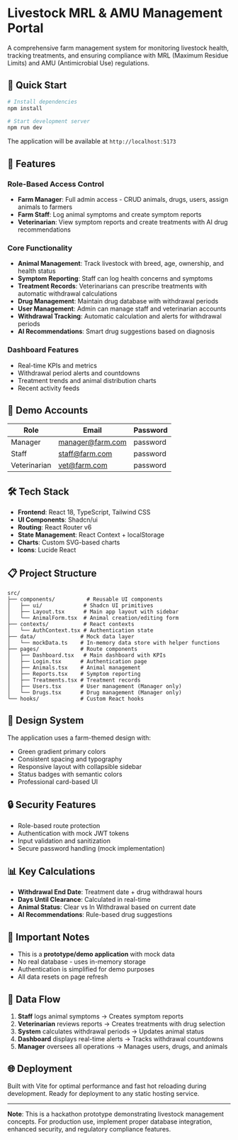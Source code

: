 # Livestock MRL & AMU Management Portal

A comprehensive farm management system for monitoring livestock health, tracking treatments, and ensuring compliance with MRL (Maximum Residue Limits) and AMU (Antimicrobial Use) regulations.

## 🚀 Quick Start

```bash
# Install dependencies
npm install

# Start development server
npm run dev
```

The application will be available at `http://localhost:5173`

## 🌟 Features

### Role-Based Access Control
- **Farm Manager**: Full admin access - CRUD animals, drugs, users, assign animals to farmers
- **Farm Staff**: Log animal symptoms and create symptom reports
- **Veterinarian**: View symptom reports and create treatments with AI drug recommendations

### Core Functionality
- **Animal Management**: Track livestock with breed, age, ownership, and health status
- **Symptom Reporting**: Staff can log health concerns and symptoms
- **Treatment Records**: Veterinarians can prescribe treatments with automatic withdrawal calculations
- **Drug Management**: Maintain drug database with withdrawal periods
- **User Management**: Admin can manage staff and veterinarian accounts
- **Withdrawal Tracking**: Automatic calculation and alerts for withdrawal periods
- **AI Recommendations**: Smart drug suggestions based on diagnosis

### Dashboard Features
- Real-time KPIs and metrics
- Withdrawal period alerts and countdowns
- Treatment trends and animal distribution charts
- Recent activity feeds

## 🔐 Demo Accounts

| Role | Email | Password |
|------|--------|----------|
| Manager | manager@farm.com | password |
| Staff | staff@farm.com | password |
| Veterinarian | vet@farm.com | password |

## 🛠️ Tech Stack

- **Frontend**: React 18, TypeScript, Tailwind CSS
- **UI Components**: Shadcn/ui
- **Routing**: React Router v6
- **State Management**: React Context + localStorage
- **Charts**: Custom SVG-based charts
- **Icons**: Lucide React

## 📋 Project Structure

```
src/
├── components/          # Reusable UI components
│   ├── ui/             # Shadcn UI primitives
│   ├── Layout.tsx      # Main app layout with sidebar
│   └── AnimalForm.tsx  # Animal creation/editing form
├── contexts/           # React contexts
│   └── AuthContext.tsx # Authentication state
├── data/              # Mock data layer
│   └── mockData.ts    # In-memory data store with helper functions
├── pages/             # Route components
│   ├── Dashboard.tsx   # Main dashboard with KPIs
│   ├── Login.tsx      # Authentication page
│   ├── Animals.tsx    # Animal management
│   ├── Reports.tsx    # Symptom reporting
│   ├── Treatments.tsx # Treatment records
│   ├── Users.tsx      # User management (Manager only)
│   └── Drugs.tsx      # Drug management (Manager only)
└── hooks/             # Custom React hooks
```

## 🎨 Design System

The application uses a farm-themed design with:
- Green gradient primary colors
- Consistent spacing and typography
- Responsive layout with collapsible sidebar
- Status badges with semantic colors
- Professional card-based UI

## 🔒 Security Features

- Role-based route protection
- Authentication with mock JWT tokens
- Input validation and sanitization
- Secure password handling (mock implementation)

## 📊 Key Calculations

- **Withdrawal End Date**: Treatment date + drug withdrawal hours
- **Days Until Clearance**: Calculated in real-time
- **Animal Status**: Clear vs In Withdrawal based on current date
- **AI Recommendations**: Rule-based drug suggestions

## 🚨 Important Notes

- This is a **prototype/demo application** with mock data
- No real database - uses in-memory storage
- Authentication is simplified for demo purposes
- All data resets on page refresh

## 🔄 Data Flow

1. **Staff** logs animal symptoms → Creates symptom reports
2. **Veterinarian** reviews reports → Creates treatments with drug selection
3. **System** calculates withdrawal periods → Updates animal status
4. **Dashboard** displays real-time alerts → Tracks withdrawal countdowns
5. **Manager** oversees all operations → Manages users, drugs, and animals

## 🌐 Deployment

Built with Vite for optimal performance and fast hot reloading during development. Ready for deployment to any static hosting service.

---

**Note**: This is a hackathon prototype demonstrating livestock management concepts. For production use, implement proper database integration, enhanced security, and regulatory compliance features.